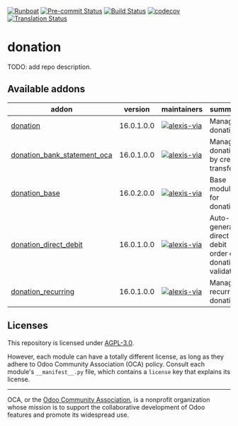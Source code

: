 
[![Runboat](https://img.shields.io/badge/runboat-Try%20me-875A7B.png)](https://runboat.odoo-community.org/builds?repo=OCA/donation&target_branch=16.0)
[![Pre-commit Status](https://github.com/OCA/donation/actions/workflows/pre-commit.yml/badge.svg?branch=16.0)](https://github.com/OCA/donation/actions/workflows/pre-commit.yml?query=branch%3A16.0)
[![Build Status](https://github.com/OCA/donation/actions/workflows/test.yml/badge.svg?branch=16.0)](https://github.com/OCA/donation/actions/workflows/test.yml?query=branch%3A16.0)
[![codecov](https://codecov.io/gh/OCA/donation/branch/16.0/graph/badge.svg)](https://codecov.io/gh/OCA/donation)
[![Translation Status](https://translation.odoo-community.org/widgets/donation-16-0/-/svg-badge.svg)](https://translation.odoo-community.org/engage/donation-16-0/?utm_source=widget)

<!-- /!\ do not modify above this line -->

# donation

TODO: add repo description.

<!-- /!\ do not modify below this line -->

<!-- prettier-ignore-start -->

[//]: # (addons)

Available addons
----------------
addon | version | maintainers | summary
--- | --- | --- | ---
[donation](donation/) | 16.0.1.0.0 | [![alexis-via](https://github.com/alexis-via.png?size=30px)](https://github.com/alexis-via) | Manage donations
[donation_bank_statement_oca](donation_bank_statement_oca/) | 16.0.1.0.0 | [![alexis-via](https://github.com/alexis-via.png?size=30px)](https://github.com/alexis-via) | Manage donations by credit transfer
[donation_base](donation_base/) | 16.0.2.0.0 | [![alexis-via](https://github.com/alexis-via.png?size=30px)](https://github.com/alexis-via) | Base module for donations
[donation_direct_debit](donation_direct_debit/) | 16.0.1.0.0 | [![alexis-via](https://github.com/alexis-via.png?size=30px)](https://github.com/alexis-via) | Auto-generate direct debit order on donation validation
[donation_recurring](donation_recurring/) | 16.0.1.0.0 | [![alexis-via](https://github.com/alexis-via.png?size=30px)](https://github.com/alexis-via) | Manage recurring donations

[//]: # (end addons)

<!-- prettier-ignore-end -->

## Licenses

This repository is licensed under [AGPL-3.0](LICENSE).

However, each module can have a totally different license, as long as they adhere to Odoo Community Association (OCA)
policy. Consult each module's `__manifest__.py` file, which contains a `license` key
that explains its license.

----
OCA, or the [Odoo Community Association](http://odoo-community.org/), is a nonprofit
organization whose mission is to support the collaborative development of Odoo features
and promote its widespread use.

